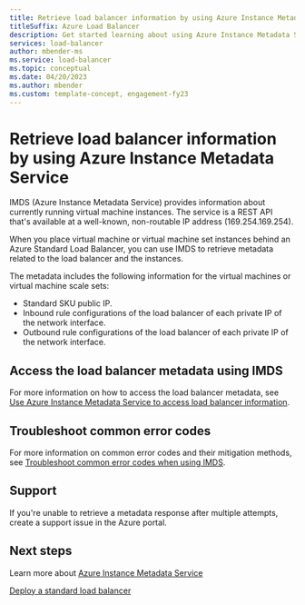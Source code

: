 ```yaml
---
title: Retrieve load balancer information by using Azure Instance Metadata Service
titleSuffix: Azure Load Balancer
description: Get started learning about using Azure Instance Metadata Service to retrieve load balancer information.
services: load-balancer
author: mbender-ms
ms.service: load-balancer
ms.topic: conceptual
ms.date: 04/20/2023
ms.author: mbender
ms.custom: template-concept, engagement-fy23
---
```


# Retrieve load balancer information by using Azure Instance Metadata Service

IMDS (Azure Instance Metadata Service) provides information about currently running virtual machine instances. The service is a REST API that's available at a well-known, non-routable IP address (169.254.169.254). 

When you place virtual machine or virtual machine set instances behind an Azure Standard Load Balancer, you can use IMDS to retrieve metadata related to the load balancer and the instances.

The metadata includes the following information for the virtual machines or virtual machine scale sets:

* Standard SKU public IP.
* Inbound rule configurations of the load balancer of each private IP of the network interface.
* Outbound rule configurations of the load balancer of each private IP of the network interface.

## Access the load balancer metadata using IMDS

For more information on how to access the load balancer metadata, see [Use Azure Instance Metadata Service to access load balancer information](howto-load-balancer-imds.md).

## Troubleshoot common error codes

For more information on common error codes and their mitigation methods, see [Troubleshoot common error codes when using IMDS](troubleshoot-load-balancer-imds.md). 

## Support

If you're unable to retrieve a metadata response after multiple attempts, create a support issue in the Azure portal.

## Next steps
Learn more about [Azure Instance Metadata Service](../virtual-machines/windows/instance-metadata-service.md)

[Deploy a standard load balancer](quickstart-load-balancer-standard-public-portal.md)

